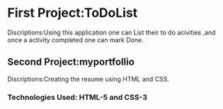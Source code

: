 <h1>First Project:ToDoList</h1>
<p>Discriptions:Using this application one can List their to do acivities ,and once a activity completed one can mark Done.</p>

<h2>Second Project:myportfollio</h2>
<p>Discriptions:Creating the resume using HTML and CSS.</h2>


<h3>Technologies Used: HTML-5 and CSS-3</h3>
